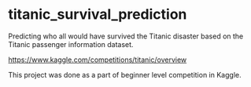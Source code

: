 # titanic_survival_prediction
Predicting who all would have survived the Titanic disaster based on the Titanic passenger information dataset.

https://www.kaggle.com/competitions/titanic/overview

This project was done as a part of beginner level competition in Kaggle.
